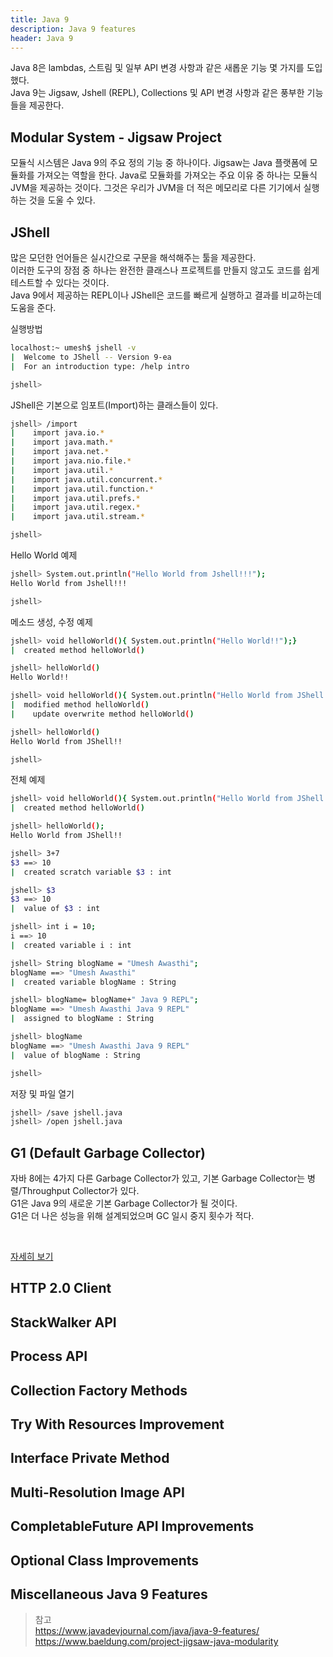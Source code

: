```yaml
---
title: Java 9
description: Java 9 features
header: Java 9
---
```


Java 8은 lambdas, 스트림 및 일부 API 변경 사항과 같은 새롭운 기능 몇 가지를 도입했다.<br/>
Java 9는 Jigsaw, Jshell (REPL), Collections 및 API 변경 사항과 같은 풍부한 기능들을 제공한다. 


## Modular System - Jigsaw Project

모듈식 시스템은 Java 9의 주요 정의 기능 중 하나이다. Jigsaw는 Java 플랫폼에 모듈화를 가져오는 역할을 한다.
Java로 모듈화를 가져오는 주요 이유 중 하나는 모듈식 JVM을 제공하는 것이다. 그것은 우리가 JVM을 더 적은 메모리로 다른 기기에서 실행하는 것을 도울 수 있다.


## JShell

많은 모던한 언어들은 실시간으로 구문을 해석해주는 툴을 제공한다.<br/>
이러한 도구의 장점 중 하나는 완전한 클래스나 프로젝트를 만들지 않고도 코드를 쉽게 테스트할 수 있다는 것이다.<br/>
Java 9에서 제공하는 REPL이나 JShell은 코드를 빠르게 실행하고 결과를 비교하는데 도움을 준다. 

실행방법
```bash
localhost:~ umesh$ jshell -v
|  Welcome to JShell -- Version 9-ea
|  For an introduction type: /help intro

jshell> 
```

JShell은 기본으로 임포트(Import)하는 클래스들이 있다.
```bash
jshell> /import
|    import java.io.*
|    import java.math.*
|    import java.net.*
|    import java.nio.file.*
|    import java.util.*
|    import java.util.concurrent.*
|    import java.util.function.*
|    import java.util.prefs.*
|    import java.util.regex.*
|    import java.util.stream.*

jshell>
```

Hello World 예제
```bash
jshell> System.out.println("Hello World from Jshell!!!");
Hello World from Jshell!!!

jshell>
```

메소드 생성, 수정 예제
```bash
jshell> void helloWorld(){ System.out.println("Hello World!!");}
|  created method helloWorld()

jshell> helloWorld()
Hello World!!

jshell> void helloWorld(){ System.out.println("Hello World from JShell!!");}
|  modified method helloWorld()
|    update overwrite method helloWorld()

jshell> helloWorld()
Hello World from JShell!!

jshell>
```

전체 예제
```bash
jshell> void helloWorld(){ System.out.println("Hello World from JShell!!");}
|  created method helloWorld()

jshell> helloWorld();
Hello World from JShell!!

jshell> 3+7
$3 ==> 10
|  created scratch variable $3 : int

jshell> $3
$3 ==> 10
|  value of $3 : int

jshell> int i = 10;
i ==> 10
|  created variable i : int

jshell> String blogName = "Umesh Awasthi";
blogName ==> "Umesh Awasthi"
|  created variable blogName : String

jshell> blogName= blogName+" Java 9 REPL";
blogName ==> "Umesh Awasthi Java 9 REPL"
|  assigned to blogName : String

jshell> blogName
blogName ==> "Umesh Awasthi Java 9 REPL"
|  value of blogName : String

jshell> 
```

저장 및 파일 열기
```bash
jshell> /save jshell.java
jshell> /open jshell.java
```


## G1 (Default Garbage Collector)

자바 8에는 4가지 다른 Garbage Collector가 있고, 기본 Garbage Collector는 병렬/Throughput Collector가 있다.<br/>
G1은 Java 9의 새로운 기본 Garbage Collector가 될 것이다.<br/>
G1은 더 나은 성능을 위해 설계되었으며 GC 일시 중지 횟수가 적다.<br/>

<br/>

[자세히 보기](http://minjoon.com/garbage-collection)


## HTTP 2.0 Client

## StackWalker API

## Process API

## Collection Factory Methods

## Try With Resources Improvement

## Interface Private Method

## Мulti-Resolution Image API

## CompletableFuture API Improvements

## Optional Class Improvements

## Miscellaneous Java 9 Features

> 참고<br/>
> https://www.javadevjournal.com/java/java-9-features/<br/>
> https://www.baeldung.com/project-jigsaw-java-modularity<br/>